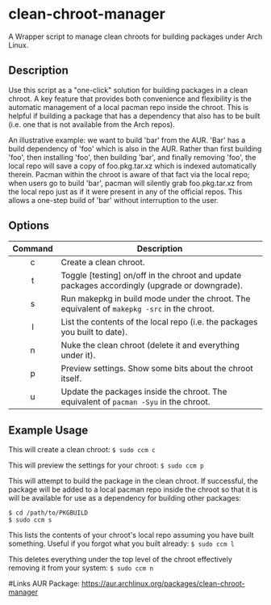 # clean-chroot-manager
A Wrapper script to manage clean chroots for building packages under Arch Linux.

## Description
Use this script as a "one-click" solution for building packages in a clean chroot.  A key feature that provides both convenience and flexibility is the automatic management of a local pacman repo inside the chroot.  This is helpful if building a package that has a dependency that also has to be built (i.e. one that is not available from the Arch repos).

An illustrative example: we want to build 'bar' from the AUR.  'Bar' has a build dependency of 'foo' which is also in the AUR.  Rather than first building 'foo', then installing 'foo', then building 'bar', and finally removing 'foo', the local repo will save a copy of foo.pkg.tar.xz which is indexed automatically therein.  Pacman within the chroot is aware of that fact via the local repo; when users go to build 'bar', pacman will silently grab foo.pkg.tar.xz from the local repo just as if it were present in any of the official repos. This allows a one-step build of 'bar' without interruption to the user.

## Options
| Command | Description |
| :---: | --- |
| c | Create a clean chroot. |
| t | Toggle [testing] on/off in the chroot and update packages accordingly (upgrade or downgrade). |
| s | Run makepkg in build mode under the chroot. The equivalent of `makepkg -src` in the chroot. |
| l | List the contents of the local repo (i.e. the packages you built to date). |
| n | Nuke the clean chroot (delete it and everything under it). |
| p | Preview settings. Show some bits about the chroot itself. |
| u | Update the packages inside the chroot. The equivalent of `pacman -Syu` in the chroot. |

## Example Usage
This will create a clean chroot:
`$ sudo ccm c`

This will preview the settings for your chroot:
`$ sudo ccm p`

This will attempt to build the package in the clean chroot.  If successful, the package will be added to a local pacman repo inside the chroot so that it is will be available for use as a dependency for building other packages:
```
$ cd /path/to/PKGBUILD
$ sudo ccm s
```

This lists the contents of your chroot's local repo assuming you have built something.  Useful if you forgot what you built already:
`$ sudo ccm l`


This deletes everything under the top level of the chroot effectively removing it from your system:
`$ sudo ccm n`

#Links
AUR Package: https://aur.archlinux.org/packages/clean-chroot-manager
